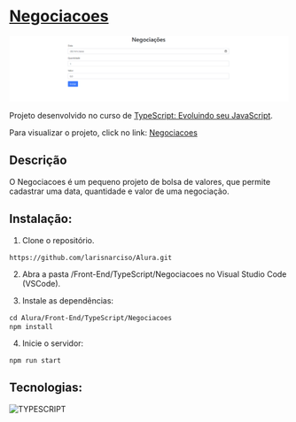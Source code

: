 # [Negociacoes](https://larisnarciso.github.io/Alura/Front-End/TypeScript/Negociacoes/dist/index.html)

![Screenshot da tela inicial do Negociacoes](img/negociacoes.png)

Projeto desenvolvido no curso de [TypeScript: Evoluindo seu JavaScript](https://cursos.alura.com.br/course/typescript-evoluindo-javascript).

Para visualizar o projeto, click no link: [Negociacoes](https://larisnarciso.github.io/Alura/Front-End/TypeScript/Negociacoes/dist/index.html)

## Descrição

O Negociacoes é um pequeno projeto de bolsa de valores, que permite cadastrar uma data, quantidade e valor de uma negociação.

## Instalação:

1. Clone o repositório.

```
https://github.com/larisnarciso/Alura.git
```

2. Abra a pasta /Front-End/TypeScript/Negociacoes no Visual Studio Code (VSCode).

3. Instale as dependências:

```
cd Alura/Front-End/TypeScript/Negociacoes
npm install
```

4. Inicie o servidor:

```
npm run start
```

## Tecnologias:

![TYPESCRIPT](https://img.shields.io/badge/TypeScript-%2320232a.svg?style=for-the-badge&logo=typescript&logoColor=007ACC)

